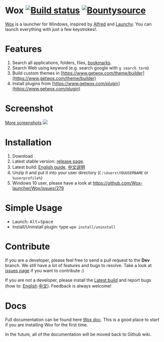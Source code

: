 Wox   [![Build status](https://ci.appveyor.com/api/projects/status/bfktntbivg32e103)](https://ci.appveyor.com/project/qianlifeng/wox) [![Bountysource](https://www.bountysource.com/badge/team?team_id=39433&style=raised)](https://www.bountysource.com/teams/wox?utm_source=Wox&utm_medium=shield&utm_campaign=raised)
=========
[Wox](https://www.getwox.com/) is a launcher for Windows, inspired by [Alfred](https://www.alfredapp.com/) and [Launchy](http://www.launchy.net/). You can launch everything with just a few keystrokes!.

Features
=========
1. Search all applications, folders, files, [bookmarks](https://www.getwox.com/plugin/16).
2. Search Web using keyword (e.g. search google with `g search_term`)
3. Build custom themes in [https://www.getwox.com/theme/builder](https://www.getwox.com/theme/builder)
4. Install plugins from [https://www.getwox.com/plugin](https://www.getwox.com/plugin)

Screenshot
=========

<a href="https://github.com/Wox-launcher/Wox/wiki/Screenshot">More screenshots</a>
<img src="http://ww3.sinaimg.cn/large/dce48faejw1eihx6ffo8eg20zk0m8hdt.gif" />

Installation
=========

1. Download
  1. Latest stable version: [release page](https://github.com/Wox-launcher/Wox/releases).
  2. Latest build: [English guide](https://github.com/Wox-launcher/Wox/wiki/FAQ-English#how-to-install-latest-build),  [中文说明](https://github.com/Wox-launcher/Wox/wiki/FAQ-%E4%B8%AD%E6%96%87#%E5%A6%82%E4%BD%95%E5%AE%89%E8%A3%85%E6%9C%80%E6%96%B0-build)
2. Unzip it and put it into your user directory (`C:\Users\YOUUSERNAME` or `%userprofile%`)
3. Windows 10 user, please have a look at https://github.com/Wox-launcher/Wox/issues/279


Simple Usage
=========
- Launch: <kbd>Alt</kbd>+<kbd>Space</kbd>
- Install/Uninstall plugin: type `wpm install/uninstall`

Contribute  
=========

If you are a developer, please feel free to send a pull request to the **Dev** branch. We still have a lot of features and bugs to resolve. Take a look at [issues page](https://github.com/Wox-launcher/Wox/issues) if you want to contribute :)

If you are not a developer, please install the [Latest build](https://ci.appveyor.com/project/qianlifeng/wox/history) and report bugs (how to: [English](https://github.com/Wox-launcher/Wox/wiki/FAQ-English) [中文](https://github.com/Wox-launcher/Wox/wiki/FAQ-%E4%B8%AD%E6%96%87)). Feedback is always welcome!

Docs
=========

Full documentation can be found here [Wox doc](http://doc.getwox.com). This is a good place to start if you are installing Wox for the first time.

In the future, all of the documentation will be moved back to Github wiki.
